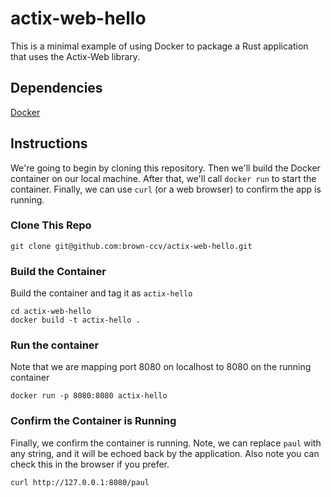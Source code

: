 # actix-web-hello

This is a minimal example of using Docker to package a Rust application that uses the Actix-Web library.

## Dependencies 
[Docker](https://www.docker.com) 

## Instructions 
We're going to begin by cloning this repository. Then we'll build the Docker container on our local machine. After that, we'll call `docker run` to start the container. Finally, we can use `curl` (or a web browser) to confirm the app is running.


### Clone This Repo
```
git clone git@github.com:brown-ccv/actix-web-hello.git
```


### Build the Container
Build the container and tag it as `actix-hello`
```
cd actix-web-hello
docker build -t actix-hello .
```

### Run the container
Note that we are mapping port 8080 on localhost to 8080 on the running container
```
docker run -p 8080:8080 actix-hello
```

### Confirm the Container is Running 
Finally, we confirm the container is running. Note, we can replace `paul` with any string, and it will be echoed back by the application. Also note you can check this in the browser if you prefer. 
```
curl http://127.0.0.1:8080/paul
```
